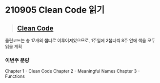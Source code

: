 # 210905 Clean Code 읽기

> ## [Clean Code](http://www.yes24.com/Product/Goods/11681152)
클린코드는 총 17개의 챕터로 이루어져있으므로, 1주일에 2챕터씩 8주 안에 책을 모두 읽을 계획

### 이번주 분량
Chapter 1 - Clean Code
Chapter 2 - Meaningful Names
Chapter 3 - Functions
